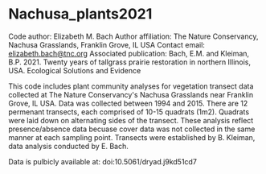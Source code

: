 # Nachusa_plants2021
Code author: Elizabeth M. Bach
Author affiliation: The Nature Conservancy, Nachusa Grasslands, Franklin Grove, IL USA
Contact email: elizabeth.bach@tnc.org
Associated publication: Bach, E.M. and Kleiman, B.P. 2021. Twenty years of tallgrass prairie restoration in northern Illinois, USA. Ecological Solutions and Evidence

This code includes plant community analyses for vegetation transect data collected at The Nature Conservancy's Nachusa Grasslands near Franklin Grove, IL USA. Data was collected between 1994 and 2015. There are 12 permenant transects, each comprised of 10-15 quadrats (1m2). Quadrats were laid down on alternating sides of the transect. These analysis reflect presence/absence data becuase cover data was not collected in the same manner at each sampling point. Transects were established by B. Kleiman, data analysis conducted by E. Bach.

Data is pulbicly available at: doi:10.5061/dryad.j9kd51cd7
